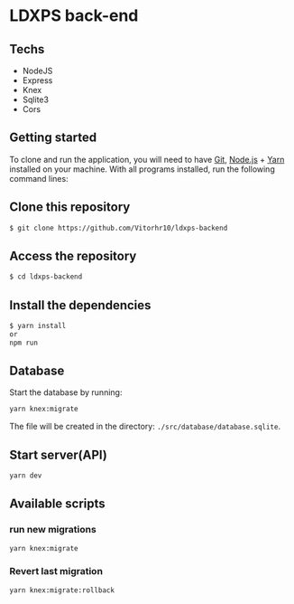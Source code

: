 # LDXPS back-end

## Techs
- NodeJS
- Express
- Knex
- Sqlite3
- Cors

## Getting started

To clone and run the application, you will need to have [Git](https://git-scm.com), [Node.js](https://nodejs.org) + [Yarn](https://yarnpkg.com) installed on your machine. With all programs installed, run the following command lines:

## Clone this repository
```bash
$ git clone https://github.com/Vitorhr10/ldxps-backend
```

## Access the repository
```bash
$ cd ldxps-backend
```

## Install the dependencies
```bash
$ yarn install 
or
npm run
```

## Database

Start the database by running:
```bash
yarn knex:migrate
```

The file will be created in the directory: `./src/database/database.sqlite`.

## Start server(API)
```bash
yarn dev
```

## Available scripts

### run new migrations
```bash
yarn knex:migrate
```

### Revert last migration
```bash
yarn knex:migrate:rollback
```
